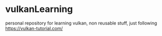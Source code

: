 # vulkanLearning
personal repository for learning vulkan, non reusable stuff, just following https://vulkan-tutorial.com/
